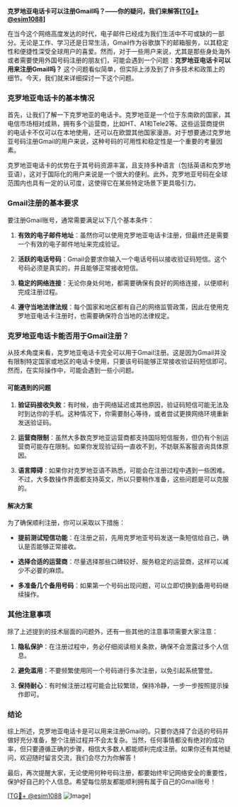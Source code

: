 **克罗地亚电话卡可以注册Gmail吗？——你的疑问，我们来解答[[TG💪+ @esim1088](https://t.me/s/esim1088)]**

在当今这个网络高度发达的时代，电子邮件已经成为我们生活中不可或缺的一部分。无论是工作、学习还是日常生活，Gmail作为谷歌旗下的邮箱服务，以其稳定性和便捷性深受全球用户的喜爱。然而，对于一些用户来说，尤其是那些身处海外或者需要使用外国号码注册的朋友们，可能会遇到一个问题：**克罗地亚电话卡可以用来注册Gmail吗？** 这个问题看似简单，但实际上涉及到了许多技术和政策上的细节。今天，我们就来详细探讨一下这个问题。

### 克罗地亚电话卡的基本情况

首先，让我们了解一下克罗地亚的电话卡。克罗地亚是一个位于东南欧的国家，其电信市场相对成熟，拥有多个运营商，比如HT、A1和Tele2等。这些运营商提供的电话卡不仅可以在本地使用，还可以在欧盟其他国家漫游。对于想要通过克罗地亚号码注册Gmail的用户来说，这种号码的可用性和稳定性是一个重要的考量因素。

克罗地亚电话卡的优势在于其号码资源丰富，且支持多种语言（包括英语和克罗地亚语），这对于国际化的用户来说是一个很大的便利。此外，克罗地亚号码在全球范围内也具有一定的认可度，这使得它在某些特定场景下更具吸引力。

### Gmail注册的基本要求

要注册Gmail账号，通常需要满足以下几个基本条件：

1. **有效的电子邮件地址**：虽然你可以使用克罗地亚电话卡注册，但最终还是需要一个有效的电子邮件地址来完成验证。
   
2. **活跃的电话号码**：Gmail会要求你输入一个电话号码以接收验证码短信。这个号码必须是真实的，并且能够正常接收短信。

3. **稳定的网络连接**：无论你身处何地，都需要确保有良好的网络连接，以便顺利完成注册过程。

4. **遵守当地法律法规**：每个国家和地区都有自己的网络监管政策，因此在使用克罗地亚电话卡注册时，也需要确保符合当地的法律规定。

### 克罗地亚电话卡能否用于Gmail注册？

从技术角度来看，克罗地亚电话卡完全可以用于Gmail注册。这是因为Gmail并没有限制特定国家或地区的电话卡使用，只要该号码能够正常接收验证码短信即可。然而，在实际操作中，可能会遇到一些小问题。

#### 可能遇到的问题

1. **验证码接收失败**：有时候，由于网络延迟或其他原因，验证码短信可能无法及时到达你的手机。这种情况下，你需要耐心等待，或者尝试更换网络环境重新发送验证码。

2. **运营商限制**：虽然大多数克罗地亚运营商都支持国际短信服务，但仍有个别运营商可能存在限制。如果你发现验证码一直收不到，不妨联系客服咨询具体原因。

3. **语言障碍**：如果你对克罗地亚语不熟悉，可能会在注册过程中遇到一些困难。不过，大多数操作界面都支持英文，所以只要稍作准备，这些问题是可以克服的。

#### 解决方案

为了确保顺利注册，你可以采取以下措施：

- **提前测试短信功能**：在注册之前，先用克罗地亚号码发送一条短信给自己，确认是否能够正常接收。
  
- **选择合适的运营商**：尽量选择那些口碑较好、服务稳定的运营商，这样可以减少不必要的麻烦。

- **多准备几个备用号码**：如果第一个号码出现问题，可以立即切换到备用号码继续操作。

### 其他注意事项

除了上述提到的技术层面的问题外，还有一些其他的注意事项需要大家注意：

1. **隐私保护**：在注册过程中，务必仔细阅读相关条款，确保不会泄露过多个人信息。

2. **避免滥用**：不要频繁使用同一个号码进行多次注册，以免引起系统警觉。

3. **保持耐心**：有时候注册过程可能会比较繁琐，保持冷静，一步一步按照提示操作即可。

### 结论

综上所述，克罗地亚电话卡是可以用来注册Gmail的。只要你选择了合适的号码并做好充分准备，整个注册过程并不会太复杂。当然，任何事情都没有绝对的成功率，但只要遵循正确的步骤，相信大多数人都能顺利完成注册。如果你还有其他疑问，欢迎随时留言交流，我们会尽力为你解答！

最后，再次提醒大家，无论使用何种号码注册，都要始终牢记网络安全的重要性，保护好自己的个人信息。希望每位朋友都能顺利拥有属于自己的Gmail账号！

[[TG💪+ @esim1088](https://t.me/s/esim1088) ![Image](https://i.postimg.cc/4NQfJmqS/Snipaste-2025-05-13-00-14-12.png)]